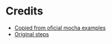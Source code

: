 # Credits

- [Copied from oficial mocha examples](https://github.com/mochajs/mocha-examples)
- [Original steps](https://bitbucket.org/buntplanet/curso-fp-tdd-javascript-es6/branches/)